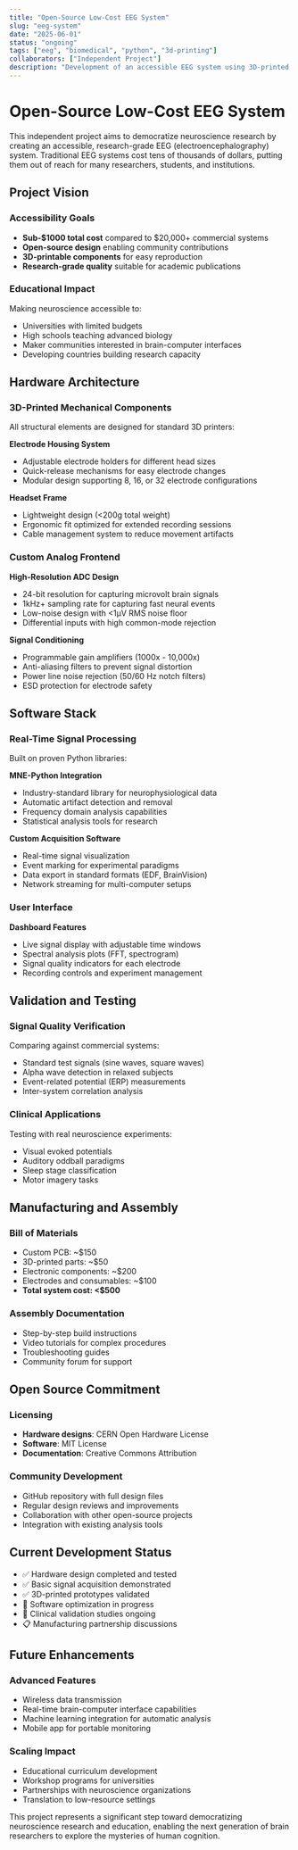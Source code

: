 ```yaml
---
title: "Open-Source Low-Cost EEG System"
slug: "eeg-system"
date: "2025-06-01"
status: "ongoing"
tags: ["eeg", "biomedical", "python", "3d-printing"]
collaborators: ["Independent Project"]
description: "Development of an accessible EEG system using 3D-printed parts and custom AD converters with signal processing and visualization using Python libraries like MNE-Python."
---
```


# Open-Source Low-Cost EEG System

This independent project aims to democratize neuroscience research by creating an accessible, research-grade EEG (electroencephalography) system. Traditional EEG systems cost tens of thousands of dollars, putting them out of reach for many researchers, students, and institutions.

## Project Vision

### Accessibility Goals

-   **Sub-$1000 total cost** compared to $20,000+ commercial systems
-   **Open-source design** enabling community contributions
-   **3D-printable components** for easy reproduction
-   **Research-grade quality** suitable for academic publications

### Educational Impact

Making neuroscience accessible to:

-   Universities with limited budgets
-   High schools teaching advanced biology
-   Maker communities interested in brain-computer interfaces
-   Developing countries building research capacity

## Hardware Architecture

### 3D-Printed Mechanical Components

All structural elements are designed for standard 3D printers:

**Electrode Housing System**

-   Adjustable electrode holders for different head sizes
-   Quick-release mechanisms for easy electrode changes
-   Modular design supporting 8, 16, or 32 electrode configurations

**Headset Frame**

-   Lightweight design (<200g total weight)
-   Ergonomic fit optimized for extended recording sessions
-   Cable management system to reduce movement artifacts

### Custom Analog Frontend

**High-Resolution ADC Design**

-   24-bit resolution for capturing microvolt brain signals
-   1kHz+ sampling rate for capturing fast neural events
-   Low-noise design with <1μV RMS noise floor
-   Differential inputs with high common-mode rejection

**Signal Conditioning**

-   Programmable gain amplifiers (1000x - 10,000x)
-   Anti-aliasing filters to prevent signal distortion
-   Power line noise rejection (50/60 Hz notch filters)
-   ESD protection for electrode safety

## Software Stack

### Real-Time Signal Processing

Built on proven Python libraries:

**MNE-Python Integration**

-   Industry-standard library for neurophysiological data
-   Automatic artifact detection and removal
-   Frequency domain analysis capabilities
-   Statistical analysis tools for research

**Custom Acquisition Software**

-   Real-time signal visualization
-   Event marking for experimental paradigms
-   Data export in standard formats (EDF, BrainVision)
-   Network streaming for multi-computer setups

### User Interface

**Dashboard Features**

-   Live signal display with adjustable time windows
-   Spectral analysis plots (FFT, spectrogram)
-   Signal quality indicators for each electrode
-   Recording controls and experiment management

## Validation and Testing

### Signal Quality Verification

Comparing against commercial systems:

-   Standard test signals (sine waves, square waves)
-   Alpha wave detection in relaxed subjects
-   Event-related potential (ERP) measurements
-   Inter-system correlation analysis

### Clinical Applications

Testing with real neuroscience experiments:

-   Visual evoked potentials
-   Auditory oddball paradigms
-   Sleep stage classification
-   Motor imagery tasks

## Manufacturing and Assembly

### Bill of Materials

-   Custom PCB: ~$150
-   3D-printed parts: ~$50
-   Electronic components: ~$200
-   Electrodes and consumables: ~$100
-   **Total system cost: <$500**

### Assembly Documentation

-   Step-by-step build instructions
-   Video tutorials for complex procedures
-   Troubleshooting guides
-   Community forum for support

## Open Source Commitment

### Licensing

-   **Hardware designs**: CERN Open Hardware License
-   **Software**: MIT License
-   **Documentation**: Creative Commons Attribution

### Community Development

-   GitHub repository with full design files
-   Regular design reviews and improvements
-   Collaboration with other open-source projects
-   Integration with existing analysis tools

## Current Development Status

-   ✅ Hardware design completed and tested
-   ✅ Basic signal acquisition demonstrated
-   ✅ 3D-printed prototypes validated
-   🔄 Software optimization in progress
-   🔄 Clinical validation studies ongoing
-   📋 Manufacturing partnership discussions

## Future Enhancements

### Advanced Features

-   Wireless data transmission
-   Real-time brain-computer interface capabilities
-   Machine learning integration for automatic analysis
-   Mobile app for portable monitoring

### Scaling Impact

-   Educational curriculum development
-   Workshop programs for universities
-   Partnerships with neuroscience organizations
-   Translation to low-resource settings

This project represents a significant step toward democratizing neuroscience research and education, enabling the next generation of brain researchers to explore the mysteries of human cognition.
